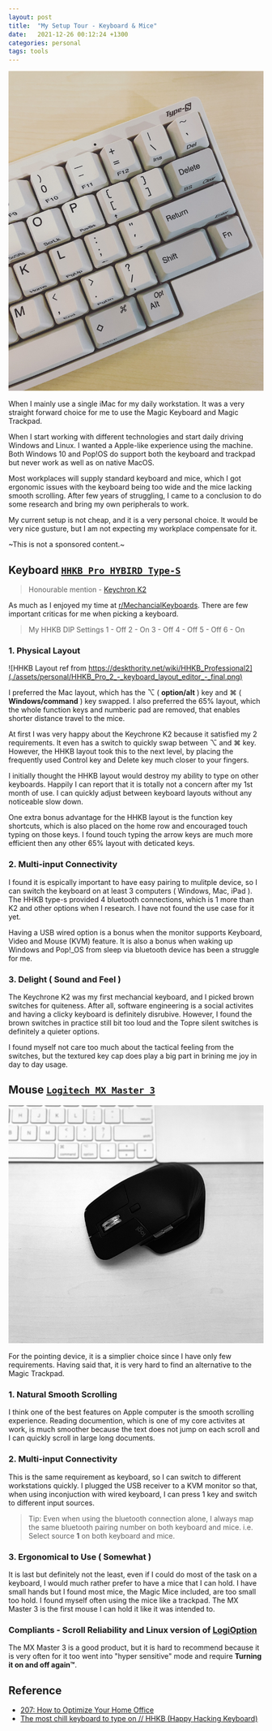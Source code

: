 ```yaml
---
layout: post
title:  "My Setup Tour - Keyboard & Mice"
date:   2021-12-26 00:12:24 +1300
categories: personal
tags: tools
---
```


![HHKB](./assets/personal/hhkb.JPG)

When I mainly use a single iMac for my daily workstation. It was a very straight forward choice for me to use the Magic Keyboard and Magic Trackpad.

When I start working with different technologies and start daily driving Windows and Linux. I wanted a Apple-like experience using the machine. Both Windows 10 and Pop!OS do support both the keyboard and trackpad but never work as well as on native MacOS.

Most workplaces will supply standard keyboard and mice, which I got ergonomic issues with the keyboard being too wide and the mice lacking smooth scrolling. After few years of struggling, I came to a conclusion to do some research and bring my own peripherals to work. 

My current setup is not cheap, and it is a very personal choice. It would be very nice gusture, but I am not expecting my workplace compensate for it.

~This is not a sponsored content.~

## Keyboard [`HHKB Pro HYBIRD Type-S`](https://hhkeyboard.us/hhkb)

> Honourable mention - [Keychron K2](https://www.keychron.com/)

As much as I enjoyed my time at [r/MechancialKeyboards](https://www.reddit.com/r/MechanicalKeyboards/). There are few important criticas for me when picking a keyboard. 

> My HHKB DIP Settings
> 1 - Off
> 2 - On 
> 3 - Off
> 4 - Off
> 5 - Off
> 6 - On

### 1. Physical Layout 

![HHKB Layout ref from https://deskthority.net/wiki/HHKB_Professional2](./assets/personal/HHKB_Pro_2_-_keyboard_layout_editor_-_final.png)

I preferred the Mac layout, which has the ⌥ ( **option/alt** ) key and ⌘ ( **Windows/command** ) key swapped. I also preferred the 65% layout, which the whole function keys and numberic pad are removed, that enables shorter distance travel to the mice. 

At first I was very happy about the Keychrone K2 because it satisfied my 2 requirements. It even has a switch to quickly swap between ⌥ and ⌘ key. However, the HHKB layout took this to the next level, by placing the frequently used Control key and Delete key much closer to your fingers.

I initially thought the HHKB layout would destroy my ability to type on other keyboards. Happily I can report that it is totally not a concern after my 1st month of use. I can quickly adjust between keyboard layouts without any noticeable slow down.

One extra bonus advantage for the HHKB layout is the function key shortcuts, which is also placed on the home row and encouraged touch typing on those keys. I found touch typing the arrow keys are much more efficient then any other 65% layout with deticated keys.

### 2. Multi-input Connectivity 

I found it is espically important to have easy pairing to mulitple device, so I can switch the keyboard on at least 3 computers ( Windows, Mac, iPad ). The HHKB type-s provided 4 bluetooth connections, which is 1 more than K2 and other options when I research. I have not found the use case for it yet.

Having a USB wired option is a bonus when the monitor supports Keyboard, Video and Mouse (KVM) feature. It is also a bonus when waking up Windows and Pop!_OS from sleep via bluetooth device has been a struggle for me.

### 3. Delight ( Sound and Feel )

The Keychrone K2 was my first mechancial keyboard, and I picked brown switches for quiteness. After all, software engineering is a social activites and having a clicky keyboard is definitely disrubive. However, I found the brown switches in practice still bit too loud and the Topre silent switches is definitely a quieter options. 

I found myself not care too much about the tactical feeling from the switches, but the textured key cap does play a big part in brining me joy in day to day usage. 

## Mouse [`Logitech MX Master 3`](https://www.logitech.com/en-nz/products/mice/mx-master-3.910-005698.html)

![MX Master 3](./assets/personal/mx-master-3.jpg)

For the pointing device, it is a simplier choice since I have only few requirements. Having said that, it is very hard to find an alternative to the Magic Trackpad.

### 1. Natural Smooth Scrolling

I think one of the best features on Apple computer is the smooth scrolling experience. Reading documention, which is one of my core activites at work, is much smoother because the text does not jump on each scroll and I can quickly scroll in large long documents.

### 2. Multi-input Connectivity 

This is the same requirement as keyboard, so I can switch to different workstations quickly. I plugged the USB receiver to a KVM monitor so that, when using inconjuction with wired keyboard, I can press 1 key and switch to different input sources. 

> Tip: Even when using the bluetooth connection alone, I always map the same bluetooth pairing number on both keyboard and mice. i.e. Select source **1** on both keyboard and mice.

### 3. Ergonomical to Use ( Somewhat )

It is last but definitely not the least, even if I could do most of the task on a keyboard, I would much rather prefer to have a mice that I can hold. I have small hands but I found most mice, the Magic Mice included, are too small too hold. I found myself often using the mice like a trackpad. The MX Master 3 is the first mouse I can hold it like it was intended to.

### Compliants - Scroll Reliability and Linux version of [LogiOption](https://www.logitech.com/en-nz/product/options#top)

The MX Master 3 is a good product, but it is hard to recommend because it is very often for it too went into "hyper sensitive" mode and require **Turning it on and off again™**.

## Reference

- [207: How to Optimize Your Home Office](https://fragmentedpodcast.com/episodes/207/)
- [The most chill keyboard to type on // HHKB (Happy Hacking Keyboard)](https://youtu.be/I_zIqJ0xuoo)
